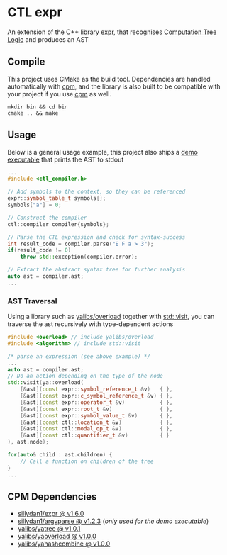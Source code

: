# CTL expr
An extension of the C++ library [expr](https://github.com/sillydan1/expr), that recognises [Computation Tree Logic](https://en.wikipedia.org/wiki/Computation_tree_logic) 
and produces an AST

## Compile
This project uses CMake as the build tool.
Dependencies are handled automatically with [cpm](https://github.com/cpm-cmake/CPM.cmake), 
and the library is also built to be compatible with your
project if you use [cpm](https://github.com/cpm-cmake/CPM.cmake) as well.

```shell
mkdir bin && cd bin
cmake .. && make
```

## Usage
Below is a general usage example, this project also ships a [demo executable](src/main.cpp)
that prints the AST to stdout

```c++
...
#include <ctl_compiler.h>

// Add symbols to the context, so they can be referenced
expr::symbol_table_t symbols{};
symbols["a"] = 0;

// Construct the compiler
ctl::compiler compiler{symbols};

// Parse the CTL expression and check for syntax-success
int result_code = compiler.parse("E F a > 3");
if(result_code != 0)
    throw std::exception(compiler.error);

// Extract the abstract syntax tree for further analysis
auto ast = compiler.ast;
...
```

### AST Traversal

Using a library such as [yalibs/overload](https://github.com/yalibs/yaoverload) together with [std::visit](https://en.cppreference.com/w/cpp/utility/variant/visit), you can
traverse the ast recursively with type-dependent actions

```c++
#include <overload> // include yalibs/overload
#include <algorithm> // include std::visit

/* parse an expression (see above example) */
...
auto ast = compiler.ast;
// Do an action depending on the type of the node
std::visit(ya::overload(
    [&ast](const expr::symbol_reference_t &v)   { },
    [&ast](const expr::c_symbol_reference_t &v) { },
    [&ast](const expr::operator_t &v)           { },
    [&ast](const expr::root_t &v)               { },
    [&ast](const expr::symbol_value_t &v)       { },
    [&ast](const ctl::location_t &v)            { },
    [&ast](const ctl::modal_op_t &v)            { },
    [&ast](const ctl::quantifier_t &v)          { }
), ast.node);

for(auto& child : ast.children) {
    // Call a function on children of the tree
}
...
```

## CPM Dependencies
 - [sillydan1/expr @ v1.6.0](https://github.com/sillydan1/expr)
 - [sillydan1/argvparse @ v1.2.3](https://github.com/sillydan1/argvparse) (*only used for the demo executable*)
 - [yalibs/yatree @ v1.0.1](https://github.com/yalibs/yatree)
 - [yalibs/yaoverload @ v1.0.0](https://github.com/yalibs/yaoverload)
 - [yalibs/yahashcombine @ v1.0.0](https://github.com/yalibs/yahashcombine)
